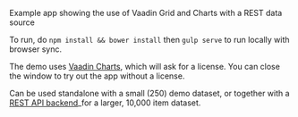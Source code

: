 Example app showing the use of Vaadin Grid and Charts with a REST data source


To run, do `npm install && bower install` then `gulp serve` to run locally with browser sync.
 
The demo uses [Vaadin Charts](https://vaadin.com/charts), which will ask for a license. You can close the window to try out the app without a license. 

Can be used standalone with a small (250) demo dataset, or together with a [REST API backend](https://github.com/vaadin-marcus/expense-app-backend)_for a larger, 10,000 item dataset.
